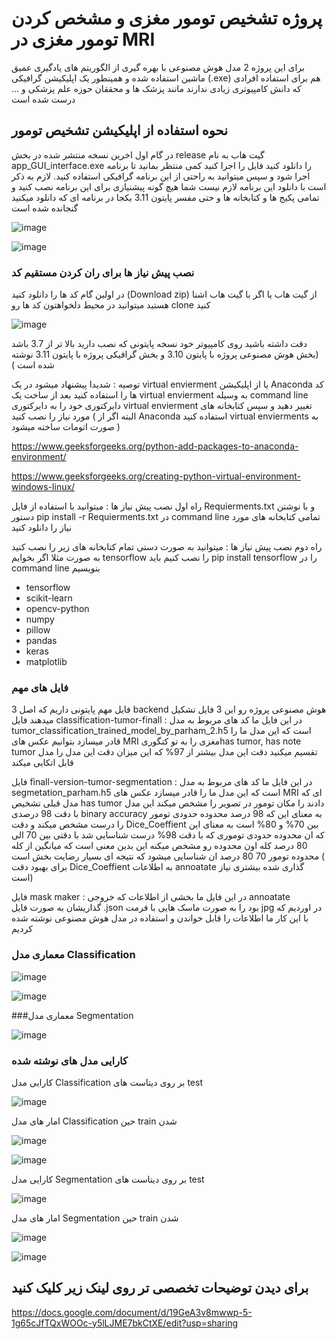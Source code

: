 #  پروژه  تشخیص تومور مغزی و مشخص کردن تومور مغزی در MRI 

برای این پروژه 2 مدل هوش مصنوعی با بهره گیری از الگوریتم های یادگیری عمیق ماشین استفاده شده و همینطور یک اپلیکیشن گرافیکی (.exe) هم برای استفاده افرادی که دانش کامپیوتری زیادی ندارند مانند پزشک ها و محققان حوزه علم پزشکی و ... درست شده است 


## نحوه استفاده از اپلیکیشن تشخیص تومور 

در گام اول اخرین نسخه منتشر شده در بخش release گیت هاب به نام app_GUI_interface.exe را دانلود کنید  فایل را اجرا کنید کمی منتظر بمانید تا برنامه اجرا شود و سپس میتوانید به راحتی از این  برنامه گرافیکی استفاده کنید. لازم به ذکر است با دانلود این برنامه لازم نیست شما هیچ گونه پیشنیازی برای این برنامه نصب کنید و تمامی پکیج ها و کتابخانه ها و حتی مفسر پایتون 3.11 یکجا در برنامه ای که دانلود میکنید گنجانده شده است 



![image](https://github.com/parhambt/MRI-brain-tumor-detection/assets/124530126/20bbb3e9-4a16-433b-b9b8-e832149be346)




![image](https://github.com/parhambt/MRI-brain-tumor-detection/assets/124530126/f4a4b7c8-5efd-48ba-9a5e-9d137ecc16c5)






### نصب پیش نیاز ها برای ران کردن مستقیم کد 


در اولین گام کد ها را دانلود کنید (Download zip) از گیت هاب یا اگر با گیت هاب اشنا هستید میتوانید در محیط دلخواهتون کد ها رو clone کنید


![image](https://github.com/parhambt/MRI-brain-tumor-detection/assets/124530126/f56ec67a-8978-4523-aeb9-556c77c57842)




دقت داشته باشید روی کامپیوتر خود نسخه پایتونی که نصب دارید بالا تر از 3.7 باشد (بخش هوش مصنوعی پروژه با پایتون 3.10 و بخش گرافیکی پروژه با پایتون 3.11 نوشته شده است )

توصیه : شدیدا پیشنهاد میشود  در یک virtual envierment یا از اپلیکیشن Anaconda کد ها را استفاده کنید بعد از ساخت یک virtual envierment به وسیله command line دایرکتوری خود را به دایرکتوری virtual envierment تغییر دهید و سپس کتابخانه های مورد نیاز را نصب کنید ( البته اگر از Anaconda استفاده کنید virtual envierments به صورت اتومات ساخته میشود )



https://www.geeksforgeeks.org/python-add-packages-to-anaconda-environment/


https://www.geeksforgeeks.org/creating-python-virtual-environment-windows-linux/                                            


راه اول نصب پیش نیاز ها : میتوانید با استفاده از فایل Requierments.txt و با نوشتن دستور pip install -r Requierments.txt در command line تمامی کتابخانه های مورد نیاز را دانلود کنید 


راه دوم نصب پیش نیاز ها : میتوانید به صورت دستی تمام کتابخانه های زیر را نصب کنید به صورت مثلا اگر بخوایم tensorflow را نصب کنیم باید pip install tensorflow را در command line بنویسیم 


- tensorflow
- scikit-learn
- opencv-python
- numpy
- pillow
- pandas
- keras
- matplotlib


### فایل های مهم 


3 فایل مهم پایتونی داریم که اصل backend هوش مصنوعی پروژه رو این 3 فایل تشکیل میدهند 
فایل classification-tumor-finall : در این فایل ما کد های مربوط به مدل tumor_classification_trained_model_by_parham_2.h5 است که این مدل ما را قادر میسازد بتوانیم عکس های MRI مغزی را به تو کتگوریhas tumor, has note tumor تقسیم میکنید دقت این مدل بیشتر از 97% که این میزان دقت این مدل را مدل قابل اتکایی میکند 

فایل finall-version-tumor-segmentation : در این فایل ما کد های مربوط به مدل segmetation_parham.h5 است که این مدل ما را قادر میسازد عکس های MRI ای که مدل قبلی تشخیص has tumor دادند را مکان تومور در تصویر را مشخص میکند این مدل با دقت 98 درصدی binary accuracy به معنای این که 98 درصد محدوده حدودی تومور را درست مشخص میکند و دقت Dice_Coeffient بین 70% و 80% است به معنای این که ان محدوده حدودی توموری که با دقت 98% درست شناسایی شد با دقتی بین 70 الی 80 درصد کله اون محدوده رو مشخص میکنه این بدین معنی است که میانگین از کله محدوده تومور 70 80 درصد ان شناسایی میشود که نتیجه ای بسیار رضایت بخش است ( برای بهبود دقت Dice_Coeffient به اطلاعات annoatate گذاری شده بیشتری نیاز است)

فایل mask maker : در این فایل ما بخشی از اطلاعات که خروجی annoatate گذاریشان به صورت فایل .json بود را به صورت ماسک هایی با فرمت jpg در اوردیم که با این کار ما اطلاعات را قابل خواندن و استفاده در مدل هوش مصنوعی نوشته شده کردیم 

### معماری مدل Classification 


![image](https://github.com/parhambt/MRI-brain-tumor-detection/assets/124530126/1bae35b0-b791-48e1-9ee2-0a599f16be6c)




![image](https://github.com/parhambt/MRI-brain-tumor-detection/assets/124530126/09c5f484-0900-45d4-b354-e5ac416cf6c8)





###معماری مدل Segmentation 

![image](https://github.com/parhambt/MRI-brain-tumor-detection/assets/124530126/341ce923-bd59-49e4-920c-7d45b71f1822)



### کارایی مدل های نوشته شده 

 کارایی مدل Classification بر روی دیتاست های test


 ![image](https://github.com/parhambt/MRI-brain-tumor-detection/assets/124530126/2fe40483-d33c-4a9a-8ec1-622bfdbcac84)



 امار های مدل Classification حین train شدن 

![image](https://github.com/parhambt/MRI-brain-tumor-detection/assets/124530126/a9a0af65-cf83-4ef4-be7a-fd57997372ca)



![image](https://github.com/parhambt/MRI-brain-tumor-detection/assets/124530126/7e1a5a1f-3ed0-4d61-996a-d746a94f9781)



 کارایی مدل Segmentation بر روی دیتاست های test


![image](https://github.com/parhambt/MRI-brain-tumor-detection/assets/124530126/aa1e3b35-a609-40c1-9bf8-034f1d230385)


امار های مدل Segmentation حین train شدن 


![image](https://github.com/parhambt/MRI-brain-tumor-detection/assets/124530126/c31a717e-9001-4174-a0d2-324e489d7298)




![image](https://github.com/parhambt/MRI-brain-tumor-detection/assets/124530126/5041e9f2-db19-4a5a-b227-2046982f79e3)






## برای دیدن توضیحات تخصصی تر روی لینک زیر کلیک کنید 

https://docs.google.com/document/d/19GeA3v8mwwp-5-1g65cJfTQxWOOc-y5lLJME7bkCtXE/edit?usp=sharing


